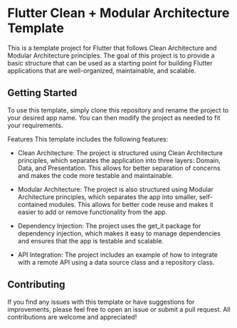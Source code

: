 # Flutter Clean + Modular Architecture Template
This is a template project for Flutter that follows Clean Architecture and Modular Architecture principles. The goal of this project is to provide a basic structure that can be used as a starting point for building Flutter applications that are well-organized, maintainable, and scalable.

## Getting Started
To use this template, simply clone this repository and rename the project to your desired app name. You can then modify the project as needed to fit your requirements.

Features
This template includes the following features:

 - Clean Architecture: The project is structured using Clean Architecture principles, which separates the application into three layers: Domain, Data, and Presentation. This allows for better separation of concerns and makes the code more testable and maintainable.

 - Modular Architecture: The project is also structured using Modular Architecture principles, which separates the app into smaller, self-contained modules. This allows for better code reuse and makes it easier to add or remove functionality from the app.

 - Dependency Injection: The project uses the get_it package for dependency injection, which makes it easy to manage dependencies and ensures that the app is testable and scalable.

 - API Integration: The project includes an example of how to integrate with a remote API using a data source class and a repository class.

## Contributing
If you find any issues with this template or have suggestions for improvements, please feel free to open an issue or submit a pull request. All contributions are welcome and appreciated!
